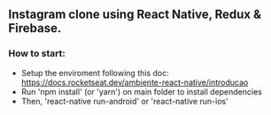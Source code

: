 ## Instagram clone using React Native, Redux & Firebase.

### How to start:

- Setup the enviroment following this doc: https://docs.rocketseat.dev/ambiente-react-native/introducao
- Run 'npm install' (or 'yarn') on main folder to install dependencies
- Then, 'react-native run-android' or 'react-native run-ios'
